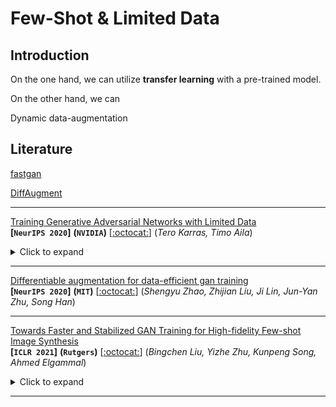 # Few-Shot & Limited Data



## Introduction

On the one hand, we can utilize **transfer learning** with a pre-trained model.

On the other hand, we can 

Dynamic data-augmentation





## Literature

[fastgan](#fastgan)

[DiffAugment](#DiffAugment)

---

[Training Generative Adversarial Networks with Limited Data](https://arxiv.org/abs/2006.06676)  
**[`NeurIPS 2020`]** **(`NVIDIA`)** [[:octocat:](https://github.com/NVlabs/stylegan2-ada)] (*Tero Karras, Timo Aila*)

<details><summary>Click to expand</summary><p>


**Summary**

> Training generative adversarial networks (GAN) using too little data typically leads to discriminator overfitting, causing training to diverge




</p></details>

---

<span id="DiffAugment"></span>[Differentiable augmentation for data-efficient gan training](https://arxiv.org/pdf/2006.10738.pdf)  
**[`NeurIPS 2020`]** **(`MIT`)** [[:octocat:](https://github.com/mit-han-lab/data-efficient-gans)] (*Shengyu Zhao, Zhijian Liu, Ji Lin, Jun-Yan Zhu, Song Han*)



---

<span id="Fastgan"></span>[Towards Faster and Stabilized GAN Training for High-fidelity Few-shot Image Synthesis](https://arxiv.org/pdf/2101.04775.pdf)  
**[`ICLR 2021`]** **(`Rutgers`)** [[:octocat:](https://github.com/odegeasslbc/FastGAN-pytorch)] (*Bingchen Liu, Yizhe Zhu, Kunpeng Song, Ahmed Elgammal*)

<details><summary>Click to expand</summary><p>
**Summary**

> Use a skip-layer channel-wise excitation module and a self-supervised discriminator trained as a feature-encoder.

</p></details>

---

